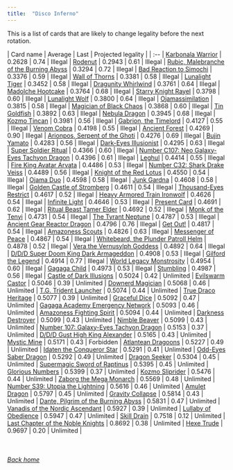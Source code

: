 ```yaml
---
title:  "Disco Inferno"
---
```


This is a list of cards that are likely to change legality before the next rotation.

| Card name | Average | Last | Projected legality |
| :-- |
[Karbonala Warrior](https://db.ygoprodeck.com/card/?search=Karbonala%20Warrior) | 0.2628 | 0.74 | Illegal |
[Rodenut](https://db.ygoprodeck.com/card/?search=Rodenut) | 0.2943 | 0.61 | Illegal |
[Rubic, Malebranche of the Burning Abyss](https://db.ygoprodeck.com/card/?search=Rubic,%20Malebranche%20of%20the%20Burning%20Abyss) | 0.3294 | 0.72 | Illegal |
[Bad Reaction to Simochi](https://db.ygoprodeck.com/card/?search=Bad%20Reaction%20to%20Simochi) | 0.3376 | 0.59 | Illegal |
[Wall of Thorns](https://db.ygoprodeck.com/card/?search=Wall%20of%20Thorns) | 0.3381 | 0.58 | Illegal |
[Lunalight Tiger](https://db.ygoprodeck.com/card/?search=Lunalight%20Tiger) | 0.3452 | 0.58 | Illegal |
[Dragunity Whirlwind](https://db.ygoprodeck.com/card/?search=Dragunity%20Whirlwind) | 0.3761 | 0.64 | Illegal |
[Madolche Hootcake](https://db.ygoprodeck.com/card/?search=Madolche%20Hootcake) | 0.3764 | 0.68 | Illegal |
[Starry Knight Rayel](https://db.ygoprodeck.com/card/?search=Starry%20Knight%20Rayel) | 0.3798 | 0.60 | Illegal |
[Lunalight Wolf](https://db.ygoprodeck.com/card/?search=Lunalight%20Wolf) | 0.3800 | 0.64 | Illegal |
[Ojamassimilation](https://db.ygoprodeck.com/card/?search=Ojamassimilation) | 0.3815 | 0.58 | Illegal |
[Magician of Black Chaos](https://db.ygoprodeck.com/card/?search=Magician%20of%20Black%20Chaos) | 0.3868 | 0.60 | Illegal |
[Tin Goldfish](https://db.ygoprodeck.com/card/?search=Tin%20Goldfish) | 0.3892 | 0.63 | Illegal |
[Nebula Dragon](https://db.ygoprodeck.com/card/?search=Nebula%20Dragon) | 0.3945 | 0.68 | Illegal |
[Kozmo Tincan](https://db.ygoprodeck.com/card/?search=Kozmo%20Tincan) | 0.3981 | 0.56 | Illegal |
[Gabrion, the Timelord](https://db.ygoprodeck.com/card/?search=Gabrion,%20the%20Timelord) | 0.4127 | 0.55 | Illegal |
[Venom Cobra](https://db.ygoprodeck.com/card/?search=Venom%20Cobra) | 0.4198 | 0.55 | Illegal |
[Ancient Forest](https://db.ygoprodeck.com/card/?search=Ancient%20Forest) | 0.4269 | 0.90 | Illegal |
[Arionpos, Serpent of the Ghoti](https://db.ygoprodeck.com/card/?search=Arionpos,%20Serpent%20of%20the%20Ghoti) | 0.4276 | 0.69 | Illegal |
[Bujin Yamato](https://db.ygoprodeck.com/card/?search=Bujin%20Yamato) | 0.4283 | 0.56 | Illegal |
[Dark-Eyes Illusionist](https://db.ygoprodeck.com/card/?search=Dark-Eyes%20Illusionist) | 0.4295 | 0.63 | Illegal |
[Super Soldier Ritual](https://db.ygoprodeck.com/card/?search=Super%20Soldier%20Ritual) | 0.4366 | 0.60 | Illegal |
[Number C107: Neo Galaxy-Eyes Tachyon Dragon](https://db.ygoprodeck.com/card/?search=Number%20C107:%20Neo%20Galaxy-Eyes%20Tachyon%20Dragon) | 0.4396 | 0.61 | Illegal |
[Leghul](https://db.ygoprodeck.com/card/?search=Leghul) | 0.4414 | 0.55 | Illegal |
[Fire King Avatar Arvata](https://db.ygoprodeck.com/card/?search=Fire%20King%20Avatar%20Arvata) | 0.4486 | 0.53 | Illegal |
[Number C32: Shark Drake Veiss](https://db.ygoprodeck.com/card/?search=Number%20C32:%20Shark%20Drake%20Veiss) | 0.4489 | 0.56 | Illegal |
[Knight of the Red Lotus](https://db.ygoprodeck.com/card/?search=Knight%20of%20the%20Red%20Lotus) | 0.4550 | 0.54 | Illegal |
[Ojama Duo](https://db.ygoprodeck.com/card/?search=Ojama%20Duo) | 0.4598 | 0.58 | Illegal |
[Junk Gardna](https://db.ygoprodeck.com/card/?search=Junk%20Gardna) | 0.4608 | 0.58 | Illegal |
[Golden Castle of Stromberg](https://db.ygoprodeck.com/card/?search=Golden%20Castle%20of%20Stromberg) | 0.4611 | 0.54 | Illegal |
[Thousand-Eyes Restrict](https://db.ygoprodeck.com/card/?search=Thousand-Eyes%20Restrict) | 0.4617 | 0.52 | Illegal |
[Heavy Armored Train Ironwolf](https://db.ygoprodeck.com/card/?search=Heavy%20Armored%20Train%20Ironwolf) | 0.4626 | 0.54 | Illegal |
[Infinite Light](https://db.ygoprodeck.com/card/?search=Infinite%20Light) | 0.4646 | 0.53 | Illegal |
[Present Card](https://db.ygoprodeck.com/card/?search=Present%20Card) | 0.4691 | 0.62 | Illegal |
[Ritual Beast Tamer Elder](https://db.ygoprodeck.com/card/?search=Ritual%20Beast%20Tamer%20Elder) | 0.4692 | 0.52 | Illegal |
[Monk of the Tenyi](https://db.ygoprodeck.com/card/?search=Monk%20of%20the%20Tenyi) | 0.4731 | 0.54 | Illegal |
[The Tyrant Neptune](https://db.ygoprodeck.com/card/?search=The%20Tyrant%20Neptune) | 0.4787 | 0.53 | Illegal |
[Ancient Gear Reactor Dragon](https://db.ygoprodeck.com/card/?search=Ancient%20Gear%20Reactor%20Dragon) | 0.4796 | 0.76 | Illegal |
[Get Out!](https://db.ygoprodeck.com/card/?search=Get%20Out!) | 0.4817 | 0.54 | Illegal |
[Amazoness Scouts](https://db.ygoprodeck.com/card/?search=Amazoness%20Scouts) | 0.4826 | 0.63 | Illegal |
[Messenger of Peace](https://db.ygoprodeck.com/card/?search=Messenger%20of%20Peace) | 0.4867 | 0.54 | Illegal |
[Whitebeard, the Plunder Patroll Helm](https://db.ygoprodeck.com/card/?search=Whitebeard,%20the%20Plunder%20Patroll%20Helm) | 0.4878 | 0.52 | Illegal |
[Vera the Vernusylph Goddess](https://db.ygoprodeck.com/card/?search=Vera%20the%20Vernusylph%20Goddess) | 0.4892 | 0.64 | Illegal |
[D/D/D Super Doom King Dark Armageddon](https://db.ygoprodeck.com/card/?search=D/D/D%20Super%20Doom%20King%20Dark%20Armageddon) | 0.4908 | 0.53 | Illegal |
[Gilford the Legend](https://db.ygoprodeck.com/card/?search=Gilford%20the%20Legend) | 0.4914 | 0.77 | Illegal |
[World Legacy Monstrosity](https://db.ygoprodeck.com/card/?search=World%20Legacy%20Monstrosity) | 0.4954 | 0.60 | Illegal |
[Gagaga Child](https://db.ygoprodeck.com/card/?search=Gagaga%20Child) | 0.4973 | 0.53 | Illegal |
[Stumbling](https://db.ygoprodeck.com/card/?search=Stumbling) | 0.4987 | 0.56 | Illegal |
[Castle of Dark Illusions](https://db.ygoprodeck.com/card/?search=Castle%20of%20Dark%20Illusions) | 0.5024 | 0.42 | Unlimited |
[Evilswarm Castor](https://db.ygoprodeck.com/card/?search=Evilswarm%20Castor) | 0.5046 | 0.39 | Unlimited |
[Downerd Magician](https://db.ygoprodeck.com/card/?search=Downerd%20Magician) | 0.5068 | 0.46 | Unlimited |
[T.G. Trident Launcher](https://db.ygoprodeck.com/card/?search=T.G.%20Trident%20Launcher) | 0.5074 | 0.44 | Unlimited |
[True Draco Heritage](https://db.ygoprodeck.com/card/?search=True%20Draco%20Heritage) | 0.5077 | 0.39 | Unlimited |
[Graceful Dice](https://db.ygoprodeck.com/card/?search=Graceful%20Dice) | 0.5092 | 0.47 | Unlimited |
[Gagaga Academy Emergency Network](https://db.ygoprodeck.com/card/?search=Gagaga%20Academy%20Emergency%20Network) | 0.5093 | 0.46 | Unlimited |
[Amazoness Fighting Spirit](https://db.ygoprodeck.com/card/?search=Amazoness%20Fighting%20Spirit) | 0.5094 | 0.44 | Unlimited |
[Darkness Destroyer](https://db.ygoprodeck.com/card/?search=Darkness%20Destroyer) | 0.5099 | 0.43 | Unlimited |
[Nimble Beaver](https://db.ygoprodeck.com/card/?search=Nimble%20Beaver) | 0.5099 | 0.43 | Unlimited |
[Number 107: Galaxy-Eyes Tachyon Dragon](https://db.ygoprodeck.com/card/?search=Number%20107:%20Galaxy-Eyes%20Tachyon%20Dragon) | 0.5153 | 0.37 | Unlimited |
[D/D/D Gust High King Alexander](https://db.ygoprodeck.com/card/?search=D/D/D%20Gust%20High%20King%20Alexander) | 0.5165 | 0.43 | Unlimited |
[Mystic Mine](https://db.ygoprodeck.com/card/?search=Mystic%20Mine) | 0.5171 | 0.43 | Forbidden |
[Atlantean Dragoons](https://db.ygoprodeck.com/card/?search=Atlantean%20Dragoons) | 0.5227 | 0.49 | Unlimited |
[Idaten the Conqueror Star](https://db.ygoprodeck.com/card/?search=Idaten%20the%20Conqueror%20Star) | 0.5291 | 0.41 | Unlimited |
[Odd-Eyes Saber Dragon](https://db.ygoprodeck.com/card/?search=Odd-Eyes%20Saber%20Dragon) | 0.5292 | 0.49 | Unlimited |
[Dragon Seeker](https://db.ygoprodeck.com/card/?search=Dragon%20Seeker) | 0.5304 | 0.45 | Unlimited |
[Supermagic Sword of Raptinus](https://db.ygoprodeck.com/card/?search=Supermagic%20Sword%20of%20Raptinus) | 0.5395 | 0.45 | Unlimited |
[Glorious Numbers](https://db.ygoprodeck.com/card/?search=Glorious%20Numbers) | 0.5399 | 0.37 | Unlimited |
[Kozmo Sliprider](https://db.ygoprodeck.com/card/?search=Kozmo%20Sliprider) | 0.5476 | 0.44 | Unlimited |
[Zaborg the Mega Monarch](https://db.ygoprodeck.com/card/?search=Zaborg%20the%20Mega%20Monarch) | 0.5569 | 0.48 | Unlimited |
[Number S39: Utopia the Lightning](https://db.ygoprodeck.com/card/?search=Number%20S39:%20Utopia%20the%20Lightning) | 0.5616 | 0.46 | Unlimited |
[Amulet Dragon](https://db.ygoprodeck.com/card/?search=Amulet%20Dragon) | 0.5797 | 0.45 | Unlimited |
[Gravity Collapse](https://db.ygoprodeck.com/card/?search=Gravity%20Collapse) | 0.5814 | 0.43 | Unlimited |
[Dante, Pilgrim of the Burning Abyss](https://db.ygoprodeck.com/card/?search=Dante,%20Pilgrim%20of%20the%20Burning%20Abyss) | 0.5831 | 0.47 | Unlimited |
[Vanadis of the Nordic Ascendant](https://db.ygoprodeck.com/card/?search=Vanadis%20of%20the%20Nordic%20Ascendant) | 0.5927 | 0.39 | Unlimited |
[Lullaby of Obedience](https://db.ygoprodeck.com/card/?search=Lullaby%20of%20Obedience) | 0.5947 | 0.47 | Unlimited |
[Skill Drain](https://db.ygoprodeck.com/card/?search=Skill%20Drain) | 0.7518 | 0.12 | Unlimited |
[Last Chapter of the Noble Knights](https://db.ygoprodeck.com/card/?search=Last%20Chapter%20of%20the%20Noble%20Knights) | 0.8692 | 0.38 | Unlimited |
[Hexe Trude](https://db.ygoprodeck.com/card/?search=Hexe%20Trude) | 0.9697 | 0.20 | Unlimited |

<br>

###### [Back home](index)